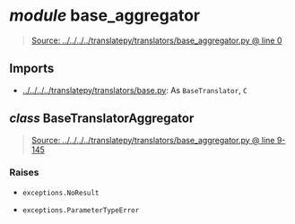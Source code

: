 # *module* **base_aggregator**

> [Source: ../../../../translatepy/translators/base_aggregator.py @ line 0](../../../../translatepy/translators/base_aggregator.py#L0)

## Imports

- [../../../../translatepy/translators/base.py](../../../../translatepy/translators/base.py): As `BaseTranslator`, `C`

## *class* **BaseTranslatorAggregator**

> [Source: ../../../../translatepy/translators/base_aggregator.py @ line 9-145](../../../../translatepy/translators/base_aggregator.py#L9-L145)

### Raises

- `exceptions.NoResult`

- `exceptions.ParameterTypeError`
